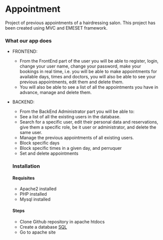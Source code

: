 # Appointment

Project of previous appointments of a hairdressing salon.
This project has been created using MVC and EMESET framework.

### What our app does
- FRONTEND:
  - From the FrontEnd part of the user you will be able to register, login, change your user name, change your password, make your bookings in real time, i.e. you will be able to make appointments for available days, times and doctors, you will also be able to see your previous appointments, edit them and delete them.
  - You will also be able to see a list of all the appointments you have in advance, manage and delete them.
- BACKEND:
  - From the BackEnd Administrator part you will be able to:
  - See a list of all the existing users in the database.
  - Search for a specific user, edit their personal data and reservations, give them a specific role, be it user or administrator, and delete the same user.
  - Manage the previous appointments of all existing users.
  - Block specific days
  - Block specific times in a given day, and perruquer
  - Set and delete appointments
  
  ### Installation
  #### Requisites
  - Apache2 installed
  - PHP installed
  - Mysql installed
  #### Steps
  - Clone Github repository in apache htdocs
  - Create a database [SQL](https://pastebin.com/T7rkzEV3)
  - Go to apache site

